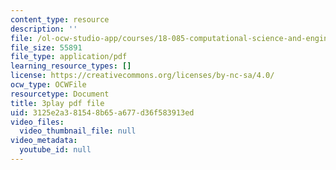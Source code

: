 ```yaml
---
content_type: resource
description: ''
file: /ol-ocw-studio-app/courses/18-085-computational-science-and-engineering-i-fall-2008/3125e2a381548b65a677d36f583913ed_bciGyT6eeOE.pdf
file_size: 55891
file_type: application/pdf
learning_resource_types: []
license: https://creativecommons.org/licenses/by-nc-sa/4.0/
ocw_type: OCWFile
resourcetype: Document
title: 3play pdf file
uid: 3125e2a3-8154-8b65-a677-d36f583913ed
video_files:
  video_thumbnail_file: null
video_metadata:
  youtube_id: null
---
```


